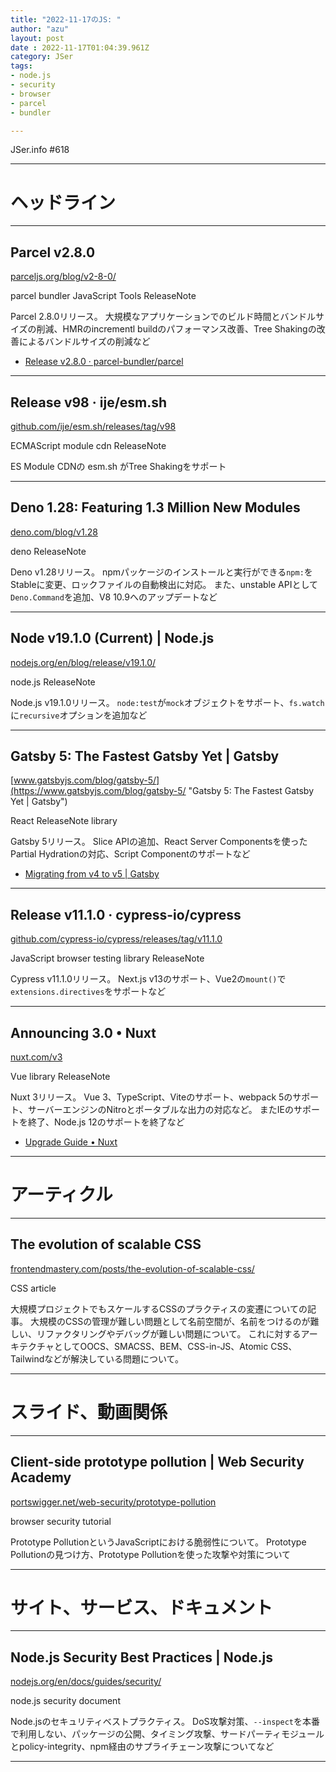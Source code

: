 ```yaml
---
title: "2022-11-17のJS: "
author: "azu"
layout: post
date : 2022-11-17T01:04:39.961Z
category: JSer
tags:
- node.js
- security
- browser
- parcel
- bundler

---
```


JSer.info #618

----

<h1 class="site-genre">ヘッドライン</h1>

----

## Parcel v2.8.0
[parceljs.org/blog/v2-8-0/](https://parceljs.org/blog/v2-8-0/ "Parcel v2.8.0")
<p class="jser-tags jser-tag-icon"><span class="jser-tag">parcel</span> <span class="jser-tag">bundler</span> <span class="jser-tag">JavaScript</span> <span class="jser-tag">Tools</span> <span class="jser-tag">ReleaseNote</span></p>

Parcel 2.8.0リリース。
大規模なアプリケーションでのビルド時間とバンドルサイズの削減、HMRのincrementl buildのパフォーマンス改善、Tree Shakingの改善によるバンドルサイズの削減など

- [Release v2.8.0 · parcel-bundler/parcel](https://github.com/parcel-bundler/parcel/releases/tag/v2.8.0 "Release v2.8.0 · parcel-bundler/parcel")

----

## Release v98 · ije/esm.sh
[github.com/ije/esm.sh/releases/tag/v98](https://github.com/ije/esm.sh/releases/tag/v98 "Release v98 · ije/esm.sh")
<p class="jser-tags jser-tag-icon"><span class="jser-tag">ECMAScript</span> <span class="jser-tag">module</span> <span class="jser-tag">cdn</span> <span class="jser-tag">ReleaseNote</span></p>

ES Module CDNの esm.sh がTree Shakingをサポート


----

## Deno 1.28: Featuring 1.3 Million New Modules
[deno.com/blog/v1.28](https://deno.com/blog/v1.28 "Deno 1.28: Featuring 1.3 Million New Modules")
<p class="jser-tags jser-tag-icon"><span class="jser-tag">deno</span> <span class="jser-tag">ReleaseNote</span></p>

Deno v1.28リリース。
npmパッケージのインストールと実行ができる`npm:`をStableに変更、ロックファイルの自動検出に対応。
また、unstable APIとして`Deno.Command`を追加、V8 10.9へのアップデートなど


----

## Node v19.1.0 (Current) | Node.js
[nodejs.org/en/blog/release/v19.1.0/](https://nodejs.org/en/blog/release/v19.1.0/ "Node v19.1.0 (Current) | Node.js")
<p class="jser-tags jser-tag-icon"><span class="jser-tag">node.js</span> <span class="jser-tag">ReleaseNote</span></p>

Node.js v19.1.0リリース。
`node:test`が`mock`オブジェクトをサポート、`fs.watch`に`recursive`オプションを追加など


----

## Gatsby 5: The Fastest Gatsby Yet | Gatsby
[www.gatsbyjs.com/blog/gatsby-5/](https://www.gatsbyjs.com/blog/gatsby-5/ "Gatsby 5: The Fastest Gatsby Yet | Gatsby")
<p class="jser-tags jser-tag-icon"><span class="jser-tag">React</span> <span class="jser-tag">ReleaseNote</span> <span class="jser-tag">library</span></p>

Gatsby 5リリース。
Slice APIの追加、React Server Componentsを使ったPartial Hydrationの対応、Script Componentのサポートなど

- [Migrating from v4 to v5 | Gatsby](https://www.gatsbyjs.com/docs/reference/release-notes/migrating-from-v4-to-v5/ "Migrating from v4 to v5 | Gatsby")

----

## Release v11.1.0 · cypress-io/cypress
[github.com/cypress-io/cypress/releases/tag/v11.1.0](https://github.com/cypress-io/cypress/releases/tag/v11.1.0 "Release v11.1.0 · cypress-io/cypress")
<p class="jser-tags jser-tag-icon"><span class="jser-tag">JavaScript</span> <span class="jser-tag">browser</span> <span class="jser-tag">testing</span> <span class="jser-tag">library</span> <span class="jser-tag">ReleaseNote</span></p>

Cypress v11.1.0リリース。
Next.js v13のサポート、Vue2の`mount()`で`extensions.directives`をサポートなど


----

## Announcing 3.0 • Nuxt
[nuxt.com/v3](https://nuxt.com/v3 "Announcing 3.0 • Nuxt")
<p class="jser-tags jser-tag-icon"><span class="jser-tag">Vue</span> <span class="jser-tag">library</span> <span class="jser-tag">ReleaseNote</span></p>

Nuxt 3リリース。
Vue 3、TypeScript、Viteのサポート、webpack 5のサポート、サーバーエンジンのNitroとポータブルな出力の対応など。
またIEのサポートを終了、Node.js 12のサポートを終了など

- [Upgrade Guide • Nuxt](https://nuxt.com/docs/getting-started/upgrade "Upgrade Guide • Nuxt")

----
<h1 class="site-genre">アーティクル</h1>

----

## The evolution of scalable CSS
[frontendmastery.com/posts/the-evolution-of-scalable-css/](https://frontendmastery.com/posts/the-evolution-of-scalable-css/ "The evolution of scalable CSS")
<p class="jser-tags jser-tag-icon"><span class="jser-tag">CSS</span> <span class="jser-tag">article</span></p>

大規模プロジェクトでもスケールするCSSのプラクティスの変遷についての記事。
大規模のCSSの管理が難しい問題として名前空間が、名前をつけるのが難しい、リファクタリングやデバッグが難しい問題について。
これに対するアーキテクチャとしてOOCS、SMACSS、BEM、CSS-in-JS、Atomic CSS、Tailwindなどが解決している問題について。


----
<h1 class="site-genre">スライド、動画関係</h1>

----

## Client-side prototype pollution | Web Security Academy
[portswigger.net/web-security/prototype-pollution](https://portswigger.net/web-security/prototype-pollution "Client-side prototype pollution | Web Security Academy")
<p class="jser-tags jser-tag-icon"><span class="jser-tag">browser</span> <span class="jser-tag">security</span> <span class="jser-tag">tutorial</span></p>

Prototype PollutionというJavaScriptにおける脆弱性について。
Prototype Pollutionの見つけ方、Prototype Pollutionを使った攻撃や対策について


----
<h1 class="site-genre">サイト、サービス、ドキュメント</h1>

----

## Node.js Security Best Practices | Node.js
[nodejs.org/en/docs/guides/security/](https://nodejs.org/en/docs/guides/security/ "Node.js Security Best Practices | Node.js")
<p class="jser-tags jser-tag-icon"><span class="jser-tag">node.js</span> <span class="jser-tag">security</span> <span class="jser-tag">document</span></p>

Node.jsのセキュリティベストプラクティス。
DoS攻撃対策、`--inspect`を本番で利用しない、パッケージの公開、タイミング攻撃、サードパーティモジュールとpolicy-integrity、npm経由のサプライチェーン攻撃についてなど


----
